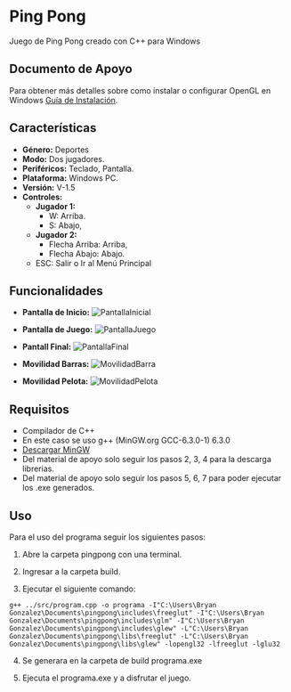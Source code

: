 # Ping Pong

Juego de Ping Pong creado con C++ para Windows

## Documento de Apoyo

Para obtener más detalles sobre como instalar o configurar OpenGL en Windows [Guía de Instalación](https://www.sumantaguha.com/wp-content/uploads/2022/06/installGuideWindows.pdf).

## Características

- **Género:** Deportes
- **Modo:** Dos jugadores.
- **Periféricos:** Teclado, Pantalla.
- **Plataforma:** Windows PC.
- **Versión:** V-1.5
- **Controles:**
    - **Jugador 1:**
		- W: Arriba.
		- S: Abajo,
	- **Jugador 2:**
		- Flecha Arriba: Arriba,
		- Flecha Abajo: Abajo.
	- ESC: Salir o Ir al Menú Principal


## Funcionalidades

- **Pantalla de Inicio:** ![PantallaInicial](https://progress-bar.dev/100/?title=Completado)

- **Pantalla de Juego:** ![PantallaJuego](https://progress-bar.dev/100/?title=Completado)

- **Pantall Final:** ![PantallaFinal](https://progress-bar.dev/0/?title=Completado)

- **Movilidad Barras:** ![MovilidadBarra](https://progress-bar.dev/100/?title=Completado)

- **Movilidad Pelota:** ![MovilidadPelota](https://progress-bar.dev/0/?title=Completado)

## Requisitos

- Compilador de C++
- En este caso se uso g++ (MinGW.org GCC-6.3.0-1) 6.3.0
- [Descargar MinGW](https://sourceforge.net/projects/mingw/)
- Del material de apoyo solo seguir los pasos 2, 3, 4 para la descarga librerias.
- Del material de apoyo solo seguir los pasos 5, 6, 7 para poder ejecutar los .exe generados.

## Uso

Para el uso del programa seguir los siguientes pasos:

1. Abre la carpeta pingpong con una terminal.

2. Ingresar a la carpeta build.

3. Ejecutar el siguiente comando:

```
g++ ../src/program.cpp -o programa -I"C:\Users\Bryan Gonzalez\Documents\pingpong\includes\freeglut" -I"C:\Users\Bryan Gonzalez\Documents\pingpong\includes\glm" -I"C:\Users\Bryan Gonzalez\Documents\pingpong\includes\glew" -L"C:\Users\Bryan Gonzalez\Documents\pingpong\libs\freeglut" -L"C:\Users\Bryan Gonzalez\Documents\pingpong\libs\glew" -lopengl32 -lfreeglut -lglu32
```

4. Se generara en la carpeta de build programa.exe

5. Ejecuta el programa.exe y a disfrutar el juego.